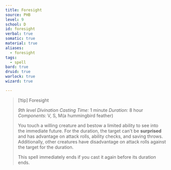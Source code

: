 ```yaml
---
title: Foresight
source: PHB
level: 9
school: D
id: foresight
verbal: true
somatic: true
material: true
aliases:
  - foresight
tags:
  - spell
bard: true
druid: true
warlock: true
wizard: true

---
```

>[!tip] Foresight
>
> *9th level Divination*
> *Casting Time:* 1 minute
> *Duration:* 8 hour
> *Components:* V, S, M(a hummingbird feather)
>
>You touch a willing creature and bestow a limited ability to see into the immediate future. For the duration, the target can't be **surprised** and has advantage on attack rolls, ability checks, and saving throws. Additionally, other creatures have disadvantage on attack rolls against the target for the duration.
>
>This spell immediately ends if you cast it again before its duration ends.
>

